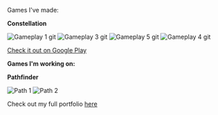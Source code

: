 Games I've made:

**Constellation**

![Gameplay 1 git](https://github.com/JasonLandis/JasonLandis/assets/100310833/2818d4bb-e058-498f-ba24-8fcf642b0449)
![Gameplay 3 git](https://github.com/JasonLandis/JasonLandis/assets/100310833/33499b13-0b1e-4dc2-af44-0b1036748428)
![Gameplay 5 git](https://github.com/JasonLandis/JasonLandis/assets/100310833/189ce49d-7f87-4fa5-8406-18405a87c1d8)
![Gameplay 4 git](https://github.com/JasonLandis/JasonLandis/assets/100310833/e6d0e580-7262-4ef3-9b81-c899a694370b)

[Check it out on Google Play](https://play.google.com/store/apps/details?id=com.JasonLandis.Constellation)

**Games I'm working on:**

**Pathfinder**

![Path 1](https://github.com/JasonLandis/JasonLandis/assets/100310833/96b20576-de50-43e0-b485-617c277c0b7f)
![Path 2](https://github.com/JasonLandis/JasonLandis/assets/100310833/2881113c-1de8-4d08-b649-a0d37b18a0e3)

Check out my full portfolio [here](https://jasonlandis.dev)
